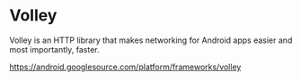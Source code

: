 # Volley
Volley is an HTTP library that makes networking for Android apps easier and most importantly, faster.

https://android.googlesource.com/platform/frameworks/volley
